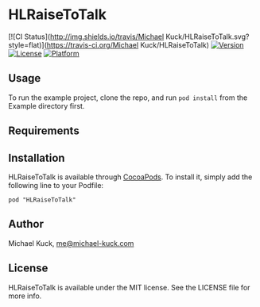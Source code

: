 # HLRaiseToTalk

[![CI Status](http://img.shields.io/travis/Michael Kuck/HLRaiseToTalk.svg?style=flat)](https://travis-ci.org/Michael Kuck/HLRaiseToTalk)
[![Version](https://img.shields.io/cocoapods/v/HLRaiseToTalk.svg?style=flat)](http://cocoadocs.org/docsets/HLRaiseToTalk)
[![License](https://img.shields.io/cocoapods/l/HLRaiseToTalk.svg?style=flat)](http://cocoadocs.org/docsets/HLRaiseToTalk)
[![Platform](https://img.shields.io/cocoapods/p/HLRaiseToTalk.svg?style=flat)](http://cocoadocs.org/docsets/HLRaiseToTalk)

## Usage

To run the example project, clone the repo, and run `pod install` from the Example directory first.

## Requirements

## Installation

HLRaiseToTalk is available through [CocoaPods](http://cocoapods.org). To install
it, simply add the following line to your Podfile:

    pod "HLRaiseToTalk"

## Author

Michael Kuck, me@michael-kuck.com

## License

HLRaiseToTalk is available under the MIT license. See the LICENSE file for more info.

